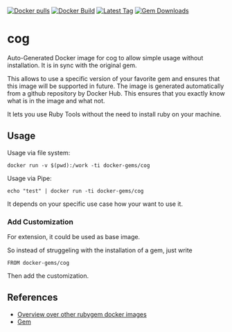 [![Docker pulls](https://img.shields.io/docker/pulls/rubygem/cog.svg)](https://hub.docker.com/r/rubygem/cog/)
[![Docker Build](https://img.shields.io/docker/automated/rubygem/cog.svg)](https://hub.docker.com/r/rubygem/cog/)
[![Latest Tag](https://img.shields.io/github/tag/docker-rubygem/cog.svg)](https://hub.docker.com/r/rubygem/cog/)
[![Gem Downloads](https://img.shields.io/gem/dt/cog.svg)](https://rubygems.org/gems/cog/)
# cog

Auto-Generated Docker image for cog to allow simple usage without installation.
It is in sync with the original gem.

This allows to use a specific version of your favorite gem and ensures that this image will be supported in future.
The image is generated automatically from a github repository by Docker Hub.
This ensures that you exactly know what is in the image and what not.

It lets you use Ruby Tools without the need to install ruby on your machine.

## Usage

Usage via file system:

`docker run -v $(pwd):/work -ti docker-gems/cog`

Usage via Pipe:

`echo "test" | docker run -ti docker-gems/cog`

It depends on your specific use case how your want to use it.

### Add Customization

For extension, it could be used as base image.

So instead of struggeling with the installation of a gem, just write

`FROM docker-gems/cog`

Then add the customization.

## References

 - [Overview over other rubygem docker images](https://github.com/thinkbot/docker-rubygem)
 - [Gem](https://rubygems.org/gems/cog/)
